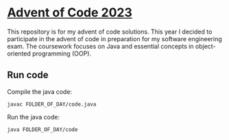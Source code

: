 # [Advent of Code 2023](https://adventofcode.com)

This repository is for my advent of code solutions. This year I decided to participate in the advent of code in preparation for my software engineering exam. The coursework focuses on Java and essential concepts in object-oriented programming (OOP).

## Run code

Compile the java code:

`javac FOLDER_OF_DAY/code.java`

Run the java code:

`java FOLDER_OF_DAY/code`